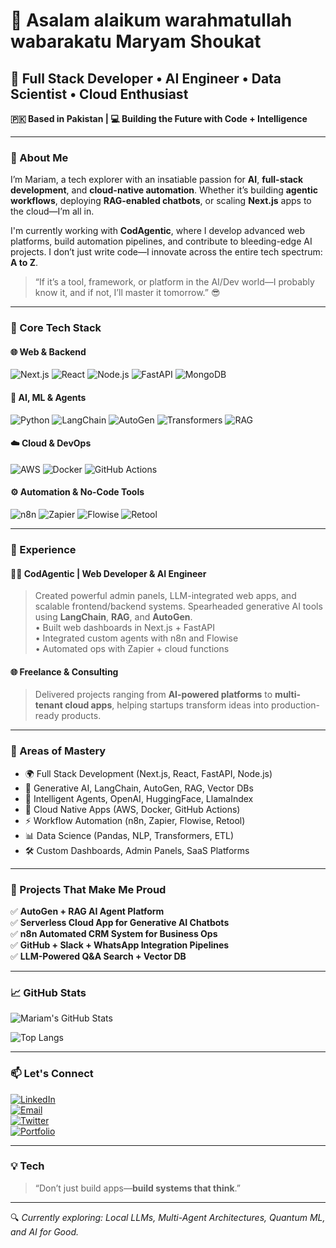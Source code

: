 # 👋 Asalam alaikum warahmatullah wabarakatu **Maryam Shoukat** 

## 🚀 Full Stack Developer • AI Engineer • Data Scientist • Cloud Enthusiast  
**🇵🇰 Based in Pakistan | 💻 Building the Future with Code + Intelligence**

---

### 🌟 About Me

I’m Mariam, a tech explorer with an insatiable passion for **AI**, **full-stack development**, and **cloud-native automation**. Whether it’s building **agentic workflows**, deploying **RAG-enabled chatbots**, or scaling **Next.js** apps to the cloud—I’m all in.

I'm currently working with **CodAgentic**, where I develop advanced web platforms, build automation pipelines, and contribute to bleeding-edge AI projects. I don’t just write code—I innovate across the entire tech spectrum: **A to Z**.

> “If it’s a tool, framework, or platform in the AI/Dev world—I probably know it, and if not, I’ll master it tomorrow.” 😎

---

### 🔧 Core Tech Stack

#### 🌐 Web & Backend
![Next.js](https://img.shields.io/badge/Next.js-000000?style=flat&logo=next.js&logoColor=white)
![React](https://img.shields.io/badge/React-61DAFB?style=flat&logo=react&logoColor=black)
![Node.js](https://img.shields.io/badge/Node.js-339933?style=flat&logo=node.js&logoColor=white)
![FastAPI](https://img.shields.io/badge/FastAPI-009688?style=flat&logo=fastapi&logoColor=white)
![MongoDB](https://img.shields.io/badge/MongoDB-4EA94B?style=flat&logo=mongodb&logoColor=white)

#### 🤖 AI, ML & Agents
![Python](https://img.shields.io/badge/Python-3776AB?style=flat&logo=python&logoColor=white)
![LangChain](https://img.shields.io/badge/LangChain-00ADD8?style=flat&logo=langchain&logoColor=white)
![AutoGen](https://img.shields.io/badge/AutoGen-FF6F00?style=flat&logo=autogen&logoColor=white)
![Transformers](https://img.shields.io/badge/HuggingFace-FFBF00?style=flat&logo=huggingface&logoColor=black)
![RAG](https://img.shields.io/badge/RAG-6A5ACD?style=flat&logo=rag&logoColor=white)

#### ☁️ Cloud & DevOps
![AWS](https://img.shields.io/badge/AWS-232F3E?style=flat&logo=amazon-aws&logoColor=white)
![Docker](https://img.shields.io/badge/Docker-2496ED?style=flat&logo=docker&logoColor=white)
![GitHub Actions](https://img.shields.io/badge/GitHub_Actions-2088FF?style=flat&logo=github-actions&logoColor=white)

#### ⚙️ Automation & No-Code Tools
![n8n](https://img.shields.io/badge/n8n-00C89C?style=flat&logo=n8n&logoColor=white)
![Zapier](https://img.shields.io/badge/Zapier-FF4A00?style=flat&logo=zapier&logoColor=white)
![Flowise](https://img.shields.io/badge/Flowise-6E3BE8?style=flat&logo=flowise&logoColor=white)
![Retool](https://img.shields.io/badge/Retool-212121?style=flat&logo=retool&logoColor=white)

---

### 💼 Experience

#### 👩‍💻 CodAgentic | Web Developer & AI Engineer  
> Created powerful admin panels, LLM-integrated web apps, and scalable frontend/backend systems. Spearheaded generative AI tools using **LangChain**, **RAG**, and **AutoGen**.  
• Built web dashboards in Next.js + FastAPI  
• Integrated custom agents with n8n and Flowise  
• Automated ops with Zapier + cloud functions  

#### 🌐 Freelance & Consulting  
> Delivered projects ranging from **AI-powered platforms** to **multi-tenant cloud apps**, helping startups transform ideas into production-ready products.

---

### 🧠 Areas of Mastery

- 🌍 Full Stack Development (Next.js, React, FastAPI, Node.js)
- 🧠 Generative AI, LangChain, AutoGen, RAG, Vector DBs
- 🤖 Intelligent Agents, OpenAI, HuggingFace, LlamaIndex
- 🔧 Cloud Native Apps (AWS, Docker, GitHub Actions)
- ⚡ Workflow Automation (n8n, Zapier, Flowise, Retool)
- 📊 Data Science (Pandas, NLP, Transformers, ETL)
- 🛠️ Custom Dashboards, Admin Panels, SaaS Platforms

---

### 🚀 Projects That Make Me Proud

✅ **AutoGen + RAG AI Agent Platform**  
✅ **Serverless Cloud App for Generative AI Chatbots**  
✅ **n8n Automated CRM System for Business Ops**  
✅ **GitHub + Slack + WhatsApp Integration Pipelines**  
✅ **LLM-Powered Q&A Search + Vector DB**

---

### 📈 GitHub Stats

![Mariam's GitHub Stats](https://github-readme-stats.vercel.app/api?username=YourGitHubUsername&show_icons=true&theme=tokyonight)

![Top Langs](https://github-readme-stats.vercel.app/api/top-langs/?username=YourGitHubUsername&layout=compact&theme=tokyonight)

---

### 📫 Let's Connect

[![LinkedIn](https://img.shields.io/badge/LinkedIn-0077B5?style=flat&logo=linkedin&logoColor=white)](https://www.linkedin.com/in/YourLinkedInURL)  
[![Email](https://img.shields.io/badge/Gmail-D14836?style=flat&logo=gmail&logoColor=white)](mailto:youremail@example.com)  
[![Twitter](https://img.shields.io/badge/Twitter-1DA1F2?style=flat&logo=twitter&logoColor=white)](https://twitter.com/YourTwitterHandle)  
[![Portfolio](https://img.shields.io/badge/Portfolio-000000?style=flat&logo=firefox&logoColor=white)](https://yourwebsite.com)

---

### 💡 Tech 

> “Don’t just build apps—**build systems that think**.”

---

🔍 *Currently exploring: Local LLMs, Multi-Agent Architectures, Quantum ML, and AI for Good.*

